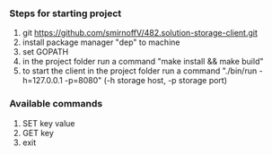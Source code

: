 ### Steps for starting project
1) git https://github.com/smirnoffV/482.solution-storage-client.git
2) install package manager "dep" to machine
3) set GOPATH
4) in the project folder run a command "make install && make build"
5) to start the client in the project folder run a command "./bin/run -h=127.0.0.1 -p=8080" (-h storage host, -p storage port)

### Available commands
1) SET key value
2) GET key
3) exit
